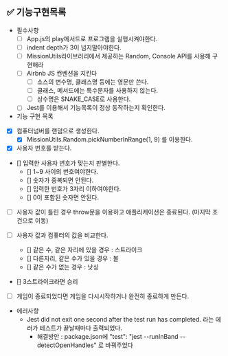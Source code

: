 ## ✅ 기능구현목록
  - 필수사항
    - [ ] App.js의 play메서드로 프로그램을 실행시켜야한다.
    - [ ] indent depth가 3이 넘지말아야한다.
    - [ ] MissionUtils라이브러리에서 제공하는 Random, Console API를 사용해 구현해라
    - [ ] Airbnb JS 컨벤션을 지킨다
      - [ ] 소스의 변수명, 클래스명 등에는 영문만 쓴다.
      - [ ] 클래스, 메서드에는 특수문자를 사용하지 않는다.
      - [ ] 상수명은 SNAKE_CASE로 사용한다.
    - [ ] Jest를 이용해서 기능목록이 정상 동작하는지 확인한다.

  - 기능 구현 목록
 - [x] 컴퓨터넘버를 랜덤으로 생성한다.
   - [x] MissionUtils.Random.pickNumberInRange(1, 9) 를 이용한다.

 - [x] 사용자 번호를 받는다. 

 - [] 입력한 사용자 번호가 맞는지 판별한다.
   - [] 1~9 사이의 번호여야한다.
   - [] 숫자가 중복되면 안된다.
   - [] 입력한 번호가 3자리 이하여야한다.
   - [] 0이 포함된 숫자면 안된다. 

 - [ ] 사용자 값이 틀린 경우 throw문을 이용하고 애플리케이션은 종료된다. (마지막 조건으로 이동)

 - [ ] 사용자 값과 컴퓨터의 값을 비교한다.
   - [] 같은 수, 같은 자리에 있을 경우 : 스트라이크
   - [] 다른자리, 같은 수가 있을 경우 : 볼
   - [] 같은 수가 없는 경우 : 낫싱

 - [] 3스트라이크라면 승리

 - [ ] 게임이 종료되었다면 게임을 다시시작하거나 완전히 종료하게 만든다.


- 에러사항
  - Jest did not exit one second after the test run has completed. 라는 에러가 테스트가 끝날때마다 출력되었다.
      - 해결방안 : package.json에 "test": "jest --runInBand --detectOpenHandles" 로 바꿔주었다
